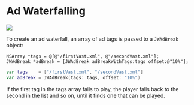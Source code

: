 # Ad Waterfalling 

<img src="https://img.shields.io/badge/SDK-iOS%20v3-0AAC29.svg?logo=apple">

To create an ad waterfall, an array of ad tags is passed to a `JWAdBreak` object:

```objc
NSArray *tags = @[@"/firstVast.xml", @"/secondVast.xml"];
JWAdBreak *adBreak = [JWAdBreak adBreakWithTags:tags offset:@"10%"];
```
```swift
var tags    = ["/firstVast.xml", "/secondVast.xml"]
var adBreak = JWAdBreak(tags: tags, offset: "10%")
```

If the first tag in the tags array fails to play, the player falls back to the second in the list and so on, until it finds one that can be played.
